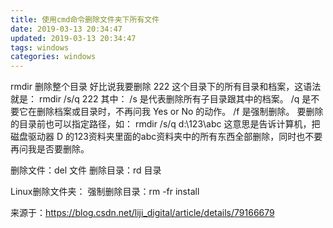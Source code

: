 ```yaml
---
title: 使用cmd命令删除文件夹下所有文件
date: 2019-03-13 20:34:47
updated: 2019-03-13 20:34:47
tags: windows
categories: windows
---
```


rmdir  删除整个目录
好比说我要删除 222 这个目录下的所有目录和档案，这语法就是： 
rmdir /s/q 222 
其中： 
/s 是代表删除所有子目录跟其中的档案。 
/q 是不要它在删除档案或目录时，不再问我 Yes or No 的动作。 
/f 是强制删除。
要删除的目录前也可以指定路径，如： 
rmdir /s/q d:\123\abc 
这意思是告诉计算机，把磁盘驱动器 D 的123资料夹里面的abc资料夹中的所有东西全部删除，同时也不要再问我是否要删除。

删除文件：del 文件
删除目录：rd 目录


Linux删除文件夹：
强制删除目录：rm -fr install

来源于：https://blog.csdn.net/liji_digital/article/details/79166679
